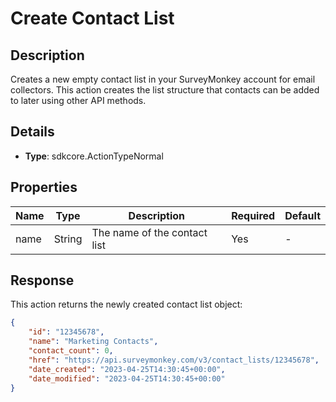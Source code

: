 # Create Contact List

## Description

Creates a new empty contact list in your SurveyMonkey account for email collectors. This action creates the list structure that contacts can be added to later using other API methods.

## Details

- **Type**: sdkcore.ActionTypeNormal

## Properties

| Name | Type   | Description                  | Required | Default |
| ---- | ------ | ---------------------------- | -------- | ------- |
| name | String | The name of the contact list | Yes      | -       |

## Response

This action returns the newly created contact list object:

```json
{
	"id": "12345678",
	"name": "Marketing Contacts",
	"contact_count": 0,
	"href": "https://api.surveymonkey.com/v3/contact_lists/12345678",
	"date_created": "2023-04-25T14:30:45+00:00",
	"date_modified": "2023-04-25T14:30:45+00:00"
}
```
